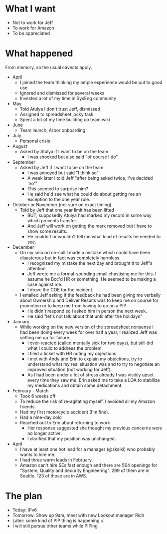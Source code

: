 # What I want

  - Not to work for Jeff
  - To work for Amazon
  - To be appreciated

# What happened

From memory, so the usual caveats apply.

  - April
    - I joined the team thinking my ample experience would be put to good use
    - Ignored and dismissed for several weeks
    - Invested a lot of my time in SysEng community
  - May
    - Told Atulya I don't trust Jeff, dismissed
    - Assigned to spreadsheet jocky task
    - Spent a lot of my time building up team wiki
  - June
    - Team launch, Arbor onboarding
  - July
    - Personal crisis
  - August
    - Asked by Atulya if I want to be on the team
      - I was shocked but also said "of course I do"
  - September
    - Asked by Jeff if I want to be on the team
      - I was annoyed but said "I think so"
      - A week later I told Jeff "after being asked twice, I've decided 'no'"
      - This seemed to surprise him?
      - He said he'd see what he could do about getting me an exception to the
        one year rule.
  - October or November (not sure on exact timing)
    - Told by Jeff that one year limit has been lifted
      - BUT, supposedly Atulya had marked my record in some way which prevents
        transfer.
      - And Jeff will work on getting the mark removed but I have to show some
        results.
      - He couldn't or wouldn't tell me what kind of results he needed to see.
  - December
    - On my second on-call I made a mistake which could have been disasterous
      but in fact was completely harmless.
      - I recognized my mistake the next day and brought it to Jeff's
        attention.
      - Jeff wrote me a formal-sounding email chastising me for this. I assume
        he Bcc'd HR or something. He seemed to be making a case against me.
      - I drove the COE for the incident.
    - I emailed Jeff asking if the feedback he had been giving me verbally
      about Ownership and Deliver Results was to keep me on course for
      promotion or to keep me from having to go on a PIP.
        - He didn't respond so I asked him in person the next week.
        - He said "let's not talk about that until after the holidays"
  - January
    - While working on the new version of the spreadsheet nonsense I had been
      doing every week for over half a year, I realized Jeff was setting me up
      for failure.
        - I over-reacted (called mentally sick for two days), but still did
          what I could to address the problem.
        - I filed a ticket with HR noting my objections.
        - I met with Andy and Erin to explain my objections, try to understand
          what my real situation was and to try to negotiate an improved
          situation (not working for Jeff).
        - As I had been under a lot of stress already I was visibly upset
          every time they saw me. Erin asked me to take a LOA to stabilize my
          medications and obtain some detachment.
  - February - March
    - Took 6 weeks off
    - To reduce the risk of re-agitating myself, I avoided all my Amazon
      friends.
    - Had my first motorcycle accident (I'm fine).
    - Had a nine-day cold
    - Reached out to Erin about returning to work
      - Her response suggested she thought my previous concerns were no longer
        active.
      - I clarified that my position was unchanged.
  - April
    - I have at least one hot lead for a manager (@skalki) who probably wants
      to hire me.
    - I had three warm leads in February.
    - Amazon can't hire SEs fast enough and there are 564 openings for
      "System, Quality and Security Engineering". 299 of them are in Seattle.
      123 of those are in AWS.

# The plan

  - Today: IPv6
  - Tomorrow: Show up 9am, meet with new Lookout manager Rich
  - Later: some kind of PIP thing is happening :/
  - I will still pursue other teams while PIPing

